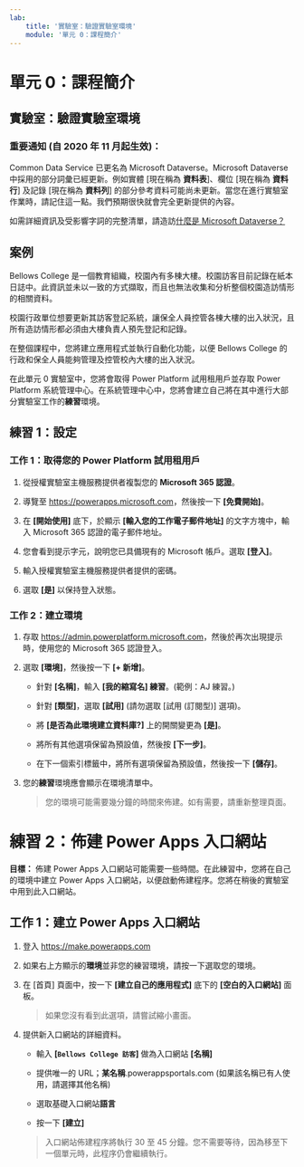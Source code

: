 ```yaml
---
lab:
    title: '實驗室：驗證實驗室環境'
    module: '單元 0：課程簡介'
---
```


單元 0：課程簡介
=================================

## 實驗室：驗證實驗室環境

### 重要通知 (自 2020 年 11 月起生效)：
Common Data Service 已更名為 Microsoft Dataverse。Microsoft Dataverse 中採用的部分詞彙已經更新。例如實體 [現在稱為 **資料表**]、欄位 [現在稱為 **資料行**] 及記錄 [現在稱為 **資料列**] 的部分參考資料可能尚未更新。當您在進行實驗室作業時，請記住這一點。我們預期很快就會完全更新提供的內容。 

如需詳細資訊及受影響字詞的完整清單，請造訪[什麼是 Microsoft Dataverse？](https://docs.microsoft.com/zh-tw/powerapps/maker/common-data-service/data-platform-intro#terminology-updates)

案例
--------

Bellows College 是一個教育組織，校園內有多棟大樓。校園訪客目前記錄在紙本日誌中。此資訊並未以一致的方式擷取，而且也無法收集和分析整個校園造訪情形的相關資料。

校園行政單位想要更新其訪客登記系統，讓保全人員控管各棟大樓的出入狀況，且所有造訪情形都必須由大樓負責人預先登記和記錄。

在整個課程中，您將建立應用程式並執行自動化功能，以便 Bellows College 的行政和保全人員能夠管理及控管校內大樓的出入狀況。

在此單元 0 實驗室中，您將會取得 Power Platform 試用租用戶並存取 Power Platform 系統管理中心。在系統管理中心中，您將會建立自己將在其中進行大部分實驗室工作的**練習**環境。

## 練習 1：設定

### 工作 1：取得您的 Power Platform 試用租用戶

1. 從授權實驗室主機服務提供者複製您的 **Microsoft 365 認證**。

2. 導覽至 <https://powerapps.microsoft.com>，然後按一下 **[免費開始]**。

3. 在 **[開始使用]** 底下，於顯示 **[輸入您的工作電子郵件地址]** 的文字方塊中，輸入 Microsoft 365 認證的電子郵件地址。

4. 您會看到提示字元，說明您已具備現有的 Microsoft 帳戶。選取 **[登入]**。

5. 輸入授權實驗室主機服務提供者提供的密碼。 

6. 選取 **[是]** 以保持登入狀態。

### 工作 2：建立環境

1.  存取 <https://admin.powerplatform.microsoft.com>，然後於再次出現提示時，使用您的 Microsoft 365 認證登入。

2. 選取 **[環境]**，然後按一下 **[+ 新增]**。

    - 針對 **[名稱]**，輸入 **[我的縮寫名] 練習**。(範例：AJ 練習。)
    
    - 針對 **[類型]**，選取 **[試用]** (請勿選取 [試用 (訂閱型)] 選項)。
    
    - 將 **[是否為此環境建立資料庫?]** 上的開關變更為 **[是]**。
    
    - 將所有其他選項保留為預設值，然後按 **[下一步]**。
    
    - 在下一個索引標籤中，將所有選項保留為預設值，然後按一下 **[儲存]**。

3. 您的**練習**環境應會顯示在環境清單中。 

    > 您的環境可能需要幾分鐘的時間來佈建。如有需要，請重新整理頁面。

# 練習 2：佈建 Power Apps 入口網站

**目標：** 佈建 Power Apps 入口網站可能需要一些時間。在此練習中，您將在自己的環境中建立 Power Apps 入口網站，以便啟動佈建程序。您將在稍後的實驗室中用到此入口網站。

## 工作 1：建立 Power Apps 入口網站

1.  登入 <https://make.powerapps.com>

2.  如果右上方顯示的**環境**並非您的練習環境，請按一下選取您的環境。

3.  在 [首頁] 頁面中，按一下 **[建立自己的應用程式]** 底下的 **[空白的入口網站]** 面板。

    > 如果您沒有看到此選項，請嘗試縮小畫面。

4.  提供新入口網站的詳細資料。

    -   輸入 **[```Bellows College 訪客```]** 做為入口網站 **[名稱]**

    -   提供唯一的 URL；**某名稱**.powerappsportals.com (如果該名稱已有人使用，請選擇其他名稱)

    -   選取基礎入口網站**語言**

    -   按一下 **[建立]**

    > 入口網站佈建程序將執行 30 至 45 分鐘。您不需要等待，因為移至下一個單元時，此程序仍會繼續執行。
